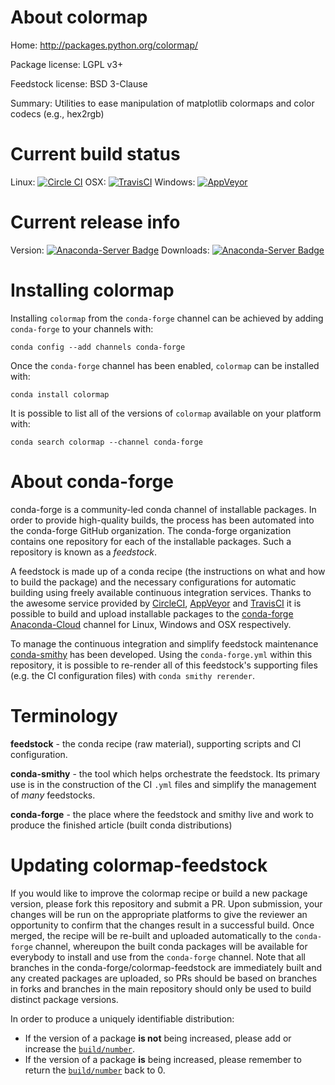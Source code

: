 About colormap
==============

Home: http://packages.python.org/colormap/

Package license: LGPL v3+

Feedstock license: BSD 3-Clause

Summary: Utilities to ease manipulation of matplotlib colormaps and color codecs (e.g., hex2rgb)



Current build status
====================

Linux: [![Circle CI](https://circleci.com/gh/conda-forge/colormap-feedstock.svg?style=shield)](https://circleci.com/gh/conda-forge/colormap-feedstock)
OSX: [![TravisCI](https://travis-ci.org/conda-forge/colormap-feedstock.svg?branch=master)](https://travis-ci.org/conda-forge/colormap-feedstock)
Windows: [![AppVeyor](https://ci.appveyor.com/api/projects/status/github/conda-forge/colormap-feedstock?svg=True)](https://ci.appveyor.com/project/conda-forge/colormap-feedstock/branch/master)

Current release info
====================
Version: [![Anaconda-Server Badge](https://anaconda.org/conda-forge/colormap/badges/version.svg)](https://anaconda.org/conda-forge/colormap)
Downloads: [![Anaconda-Server Badge](https://anaconda.org/conda-forge/colormap/badges/downloads.svg)](https://anaconda.org/conda-forge/colormap)

Installing colormap
===================

Installing `colormap` from the `conda-forge` channel can be achieved by adding `conda-forge` to your channels with:

```
conda config --add channels conda-forge
```

Once the `conda-forge` channel has been enabled, `colormap` can be installed with:

```
conda install colormap
```

It is possible to list all of the versions of `colormap` available on your platform with:

```
conda search colormap --channel conda-forge
```


About conda-forge
=================

conda-forge is a community-led conda channel of installable packages.
In order to provide high-quality builds, the process has been automated into the
conda-forge GitHub organization. The conda-forge organization contains one repository
for each of the installable packages. Such a repository is known as a *feedstock*.

A feedstock is made up of a conda recipe (the instructions on what and how to build
the package) and the necessary configurations for automatic building using freely
available continuous integration services. Thanks to the awesome service provided by
[CircleCI](https://circleci.com/), [AppVeyor](http://www.appveyor.com/)
and [TravisCI](https://travis-ci.org/) it is possible to build and upload installable
packages to the [conda-forge](https://anaconda.org/conda-forge)
[Anaconda-Cloud](http://docs.anaconda.org/) channel for Linux, Windows and OSX respectively.

To manage the continuous integration and simplify feedstock maintenance
[conda-smithy](http://github.com/conda-forge/conda-smithy) has been developed.
Using the ``conda-forge.yml`` within this repository, it is possible to re-render all of
this feedstock's supporting files (e.g. the CI configuration files) with ``conda smithy rerender``.


Terminology
===========

**feedstock** - the conda recipe (raw material), supporting scripts and CI configuration.

**conda-smithy** - the tool which helps orchestrate the feedstock.
                   Its primary use is in the construction of the CI ``.yml`` files
                   and simplify the management of *many* feedstocks.

**conda-forge** - the place where the feedstock and smithy live and work to
                  produce the finished article (built conda distributions)


Updating colormap-feedstock
===========================

If you would like to improve the colormap recipe or build a new
package version, please fork this repository and submit a PR. Upon submission,
your changes will be run on the appropriate platforms to give the reviewer an
opportunity to confirm that the changes result in a successful build. Once
merged, the recipe will be re-built and uploaded automatically to the
`conda-forge` channel, whereupon the built conda packages will be available for
everybody to install and use from the `conda-forge` channel.
Note that all branches in the conda-forge/colormap-feedstock are
immediately built and any created packages are uploaded, so PRs should be based
on branches in forks and branches in the main repository should only be used to
build distinct package versions.

In order to produce a uniquely identifiable distribution:
 * If the version of a package **is not** being increased, please add or increase
   the [``build/number``](http://conda.pydata.org/docs/building/meta-yaml.html#build-number-and-string).
 * If the version of a package **is** being increased, please remember to return
   the [``build/number``](http://conda.pydata.org/docs/building/meta-yaml.html#build-number-and-string)
   back to 0.
